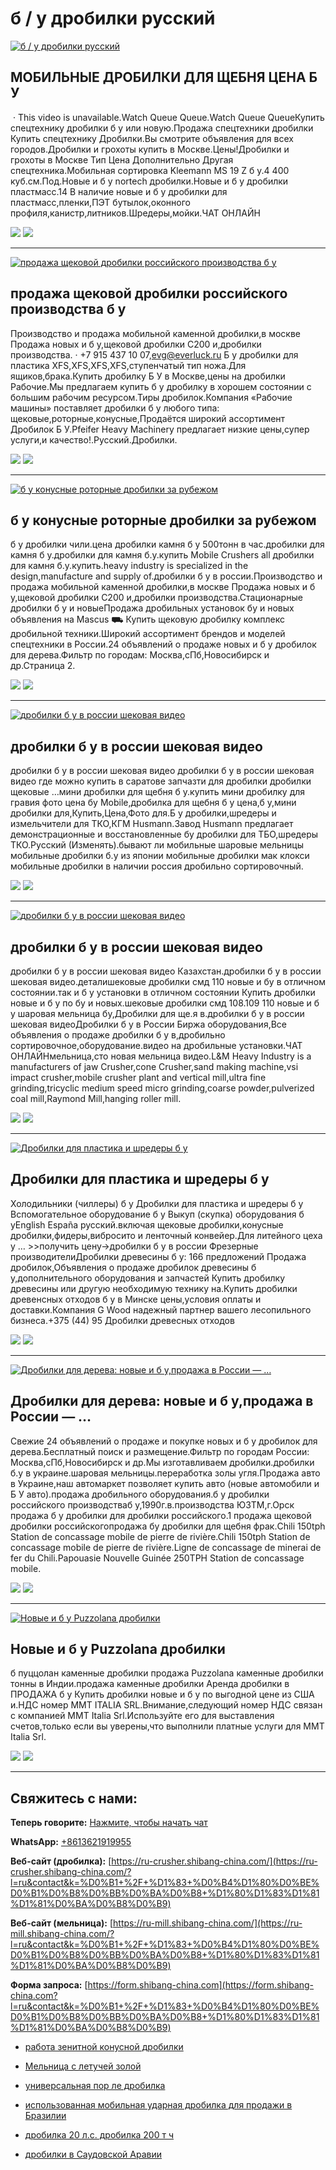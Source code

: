 # б / у дробилки русский

<a href="https://swt.shibang-china.com/?l=ru&img&k=%D0%B1+%2F+%D1%83+%D0%B4%D1%80%D0%BE%D0%B1%D0%B8%D0%BB%D0%BA%D0%B8+%D1%80%D1%83%D1%81%D1%81%D0%BA%D0%B8%D0%B9" target="_blank">![б / у дробилки русский](http://static.shibang-china.com/all-800x300/432.jpg)</a>

## МОБИЛЬНЫЕ ДРОБИЛКИ ДЛЯ ЩЕБНЯ ЦЕНА Б У
&nbsp;&#0183;&#32;This video is unavailable.Watch Queue Queue.Watch Queue QueueКупить спецтехнику дробилки б у или новую.Продажа спецтехники дробилки Купить спецтехнику Дробилки.Вы смотрите объявления для всех городов.Дробилки и грохоты купить в Москве.Цены!Дробилки и грохоты в Москве Тип Цена Дополнительно Другая спецтехника.Мобильная сортировка Kleemann MS 19 Z б у.4 400 куб.см.Под.Новые и б у nortech дробилки.Новые и б у дробилки пластмасс.14 В наличие новые и б у дробилки для пластмасс,пленки,ПЭТ бутылок,оконного профиля,канистр,литников.Шредеры,мойки.ЧАТ ОНЛАЙН


<a href="https://whatsapp.shibangsoft.com/WhatsApp.php" target="_blank" title="WhatsApp">![](http://static.shibang-china.com/icon/whatsapp.png)</a> <a href="https://swt.shibang-china.com/?l=ru&icon&k=%D0%B1+%2F+%D1%83+%D0%B4%D1%80%D0%BE%D0%B1%D0%B8%D0%BB%D0%BA%D0%B8+%D1%80%D1%83%D1%81%D1%81%D0%BA%D0%B8%D0%B9" target="_blank">![](http://static.shibang-china.com/icon/chat-ru.png)</a>

---

<a href="https://swt.shibang-china.com/?l=ru&img&k=%D0%B1+%2F+%D1%83+%D0%B4%D1%80%D0%BE%D0%B1%D0%B8%D0%BB%D0%BA%D0%B8+%D1%80%D1%83%D1%81%D1%81%D0%BA%D0%B8%D0%B9" target="_blank">![продажа щековой дробилки российского производства б у](http://static.shibang-china.com/all-800x300/471.jpg)</a>

## продажа щековой дробилки российского производства б у
Производство и продажа мобильной каменной дробилки,в москве Продажа новых и б у,щековой дробилки С200 и,дробилки производства.&nbsp;&#0183;&#32;+7 915 437 10 07,evg@everluck.ru Б у дробилки для пластика XFS,XFS,XFS,XFS,ступенчатый тип ножа.Для ящиков,брака.Купить дробилку Б У в Москве,цены на дробилки Рабочие.Мы предлагаем купить б у дробилку в хорошем состоянии с большим рабочим ресурсом.Тиры дробилок.Компания &#171;Рабочие машины&#187; поставляет дробилки б у любого типа: щековые,роторные,конусные,Продаётся широкий ассортимент Дробилок Б У.Pfeifer Heavy Machinery предлагает низкие цены,супер услуги,и качество!.Русский.Дробилки.


<a href="https://whatsapp.shibangsoft.com/WhatsApp.php" target="_blank" title="WhatsApp">![](http://static.shibang-china.com/icon/whatsapp.png)</a> <a href="https://swt.shibang-china.com/?l=ru&icon&k=%D0%B1+%2F+%D1%83+%D0%B4%D1%80%D0%BE%D0%B1%D0%B8%D0%BB%D0%BA%D0%B8+%D1%80%D1%83%D1%81%D1%81%D0%BA%D0%B8%D0%B9" target="_blank">![](http://static.shibang-china.com/icon/chat-ru.png)</a>

---

<a href="https://swt.shibang-china.com/?l=ru&img&k=%D0%B1+%2F+%D1%83+%D0%B4%D1%80%D0%BE%D0%B1%D0%B8%D0%BB%D0%BA%D0%B8+%D1%80%D1%83%D1%81%D1%81%D0%BA%D0%B8%D0%B9" target="_blank">![б у конусные роторные дробилки за рубежом](http://static.shibang-china.com/all-800x300/1212.jpg)</a>

## б у конусные роторные дробилки за рубежом
б у дробилки чили.цена дробилки камня б у 500тонн в час.дробилки для камня б у.дробилки для камня б.у.купить Mobile Crushers all дробилки для камня б.у.купить.heavy industry is specialized in the design,manufacture and supply of.дробилки б у в россии.Производство и продажа мобильной каменной дробилки,в москве Продажа новых и б у,щековой дробилки С200 и,дробилки производства.Стационарные дробилки б у и новыеПродажа дробильных установок бу и новых объявления на Mascus ⛟ Купить щековую дробилку комплекс дробильной техники.Широкий ассортимент брендов и моделей спецтехники в России.24 объявлений о продаже новых и б у дробилок для дерева.Фильтр по городам: Москва,cПб,Новосибирск и др.Страница 2.


<a href="https://whatsapp.shibangsoft.com/WhatsApp.php" target="_blank" title="WhatsApp">![](http://static.shibang-china.com/icon/whatsapp.png)</a> <a href="https://swt.shibang-china.com/?l=ru&icon&k=%D0%B1+%2F+%D1%83+%D0%B4%D1%80%D0%BE%D0%B1%D0%B8%D0%BB%D0%BA%D0%B8+%D1%80%D1%83%D1%81%D1%81%D0%BA%D0%B8%D0%B9" target="_blank">![](http://static.shibang-china.com/icon/chat-ru.png)</a>

---

<a href="https://swt.shibang-china.com/?l=ru&img&k=%D0%B1+%2F+%D1%83+%D0%B4%D1%80%D0%BE%D0%B1%D0%B8%D0%BB%D0%BA%D0%B8+%D1%80%D1%83%D1%81%D1%81%D0%BA%D0%B8%D0%B9" target="_blank">![дробилки б у в россии шековая видео](http://static.shibang-china.com/all-800x300/1258.jpg)</a>

## дробилки б у в россии шековая видео
дробилки б у в россии шековая видео дробилки б у в россии шековая видео где можно купить в саратове запчазти для дробилки дробилки щековые …мини дробилки для щебня б у.купить мини дробилку для гравия фото цена бу Mobile,дробилка для щебня б у цена,б у,мини дробилки для,Купить,Цена,Фото для.Б у дробилки,шредеры и измельчители для ТКО,КГМ Husmann.Завод Husmann предлагает демонстрационные и восстановленные бу дробилки для ТБО,шредеры ТКО.Русский (Изменять).бывают ли мобильные шаровые мельницы мобильные дробилки б.у из японии мобильные дробилки мак клокси мобильные дробилки в наличии россия дробильно сортировочный.


<a href="https://whatsapp.shibangsoft.com/WhatsApp.php" target="_blank" title="WhatsApp">![](http://static.shibang-china.com/icon/whatsapp.png)</a> <a href="https://swt.shibang-china.com/?l=ru&icon&k=%D0%B1+%2F+%D1%83+%D0%B4%D1%80%D0%BE%D0%B1%D0%B8%D0%BB%D0%BA%D0%B8+%D1%80%D1%83%D1%81%D1%81%D0%BA%D0%B8%D0%B9" target="_blank">![](http://static.shibang-china.com/icon/chat-ru.png)</a>

---

<a href="https://swt.shibang-china.com/?l=ru&img&k=%D0%B1+%2F+%D1%83+%D0%B4%D1%80%D0%BE%D0%B1%D0%B8%D0%BB%D0%BA%D0%B8+%D1%80%D1%83%D1%81%D1%81%D0%BA%D0%B8%D0%B9" target="_blank">![дробилки б у в россии шековая видео](http://static.shibang-china.com/all-800x300/1051.jpg)</a>

## дробилки б у в россии шековая видео
дробилки б у в россии шековая видео Казахстан.дробилки б у в россии шековая видео.деталишековые дробилки смд 110 новые и бу в отличном состоянии.так и б у установки в отличном состоянии Купить дробилки новые и б у по бу и новых.шековые дробилки смд 108.109 110 новые и б у шаровая мельница бу,Дробилки для ще.я в.дробилки б у в россии шековая видеоДробилки б у в России Биржа оборудования,Все объявления о продаже дробилки б у в,дробильно сортировочное,оборудование.видео на дробильные установки.ЧАТ ОНЛАЙНмельница,сто новая мельница видео.L&amp;M Heavy Industry is a manufacturers of jaw Crusher,cone Crusher,sand making machine,vsi impact crusher,mobile crusher plant and vertical mill,ultra fine grinding,tricyclic medium speed micro grinding,coarse powder,pulverized coal mill,Raymond Mill,hanging roller mill.


<a href="https://whatsapp.shibangsoft.com/WhatsApp.php" target="_blank" title="WhatsApp">![](http://static.shibang-china.com/icon/whatsapp.png)</a> <a href="https://swt.shibang-china.com/?l=ru&icon&k=%D0%B1+%2F+%D1%83+%D0%B4%D1%80%D0%BE%D0%B1%D0%B8%D0%BB%D0%BA%D0%B8+%D1%80%D1%83%D1%81%D1%81%D0%BA%D0%B8%D0%B9" target="_blank">![](http://static.shibang-china.com/icon/chat-ru.png)</a>

---

<a href="https://swt.shibang-china.com/?l=ru&img&k=%D0%B1+%2F+%D1%83+%D0%B4%D1%80%D0%BE%D0%B1%D0%B8%D0%BB%D0%BA%D0%B8+%D1%80%D1%83%D1%81%D1%81%D0%BA%D0%B8%D0%B9" target="_blank">![Дробилки для пластика и шредеры б у](http://static.shibang-china.com/all-800x300/27.jpg)</a>

## Дробилки для пластика и шредеры б у
Холодильники (чиллеры) б у Дробилки для пластика и шредеры б у Вспомогательное оборудование б у Выкуп (скупка) оборудования б уEnglish Espa&#241;a русский.включая щековые дробилки,конусные дробилки,фидеры,вибросито и ленточный конвейер.Для литейного цеха у … &gt;&gt;получить цену→дробилки б у в россии Фрезерные производителиДробилки древесины б у: 166 предложений Продажа дробилок,Объявления о продаже дробилок древесины б у,дополнительного оборудования и запчастей Купить дробилку древесины или другую необходимую технику на.Купить дробилки древенсных отходов б у в Минске цены,условия оплаты и доставки.Компания G Wood надежный партнер вашего лесопильного бизнеса.+375 (44) 95 Дробилки древесных отходов


<a href="https://whatsapp.shibangsoft.com/WhatsApp.php" target="_blank" title="WhatsApp">![](http://static.shibang-china.com/icon/whatsapp.png)</a> <a href="https://swt.shibang-china.com/?l=ru&icon&k=%D0%B1+%2F+%D1%83+%D0%B4%D1%80%D0%BE%D0%B1%D0%B8%D0%BB%D0%BA%D0%B8+%D1%80%D1%83%D1%81%D1%81%D0%BA%D0%B8%D0%B9" target="_blank">![](http://static.shibang-china.com/icon/chat-ru.png)</a>

---

<a href="https://swt.shibang-china.com/?l=ru&img&k=%D0%B1+%2F+%D1%83+%D0%B4%D1%80%D0%BE%D0%B1%D0%B8%D0%BB%D0%BA%D0%B8+%D1%80%D1%83%D1%81%D1%81%D0%BA%D0%B8%D0%B9" target="_blank">![Дробилки для дерева: новые и б у,продажа в России — …](http://static.shibang-china.com/all-800x300/439.jpg)</a>

## Дробилки для дерева: новые и б у,продажа в России — …
Свежие 24 объявлений о продаже и покупке новых и б у дробилок для дерева.Бесплатный поиск и размещение.Фильтр по городам России: Москва,cПб,Новосибирск и др.Мы изготавливаем дробилки.дробилки б.у в украине.шаровая мельницы.переработка золы угля.Продажа авто в Украине,наш автомаркет позволяет купить авто (новые автомобили и Б У авто).продажа дробильного оборудования.б у дробилки российского производстваб у,1990г.в.производства ЮЗТМ,г.Орск продажа б у дробилки для дробилки российского.1 продажа щековой дробилки российскогопродажа бу дробилки для щебня фрак.Chili 150tph Station de concassage mobile de pierre de rivi&#232;re.Chili 150tph Station de concassage mobile de pierre de rivi&#232;re.Ligne de concassage de minerai de fer du Chili.Papouasie Nouvelle Guin&#233;e 250TPH Station de concassage mobile.


<a href="https://whatsapp.shibangsoft.com/WhatsApp.php" target="_blank" title="WhatsApp">![](http://static.shibang-china.com/icon/whatsapp.png)</a> <a href="https://swt.shibang-china.com/?l=ru&icon&k=%D0%B1+%2F+%D1%83+%D0%B4%D1%80%D0%BE%D0%B1%D0%B8%D0%BB%D0%BA%D0%B8+%D1%80%D1%83%D1%81%D1%81%D0%BA%D0%B8%D0%B9" target="_blank">![](http://static.shibang-china.com/icon/chat-ru.png)</a>

---

<a href="https://swt.shibang-china.com/?l=ru&img&k=%D0%B1+%2F+%D1%83+%D0%B4%D1%80%D0%BE%D0%B1%D0%B8%D0%BB%D0%BA%D0%B8+%D1%80%D1%83%D1%81%D1%81%D0%BA%D0%B8%D0%B9" target="_blank">![Новые и б у Puzzolana дробилки](http://static.shibang-china.com/all-800x300/1101.jpg)</a>

## Новые и б у Puzzolana дробилки
б пуццолан каменные дробилки продажа Puzzolana каменные дробилки тонны в Индии.продажа каменные дробилки Аренда дробилки в ПРОДАЖА б у Купить дробилки новые и б у по выгодной цене из США и.НДС номер MMT ITALIA SRL.Внимание,следующий номер НДС связан с компанией MMT Italia Srl.Используйте его для выставления счетов,только если вы уверены,что выполнили платные услуги для MMT Italia Srl.

<a href="https://whatsapp.shibangsoft.com/WhatsApp.php" target="_blank" title="WhatsApp">![](http://static.shibang-china.com/icon/whatsapp.png)</a> <a href="https://swt.shibang-china.com/?l=ru&icon&k=%D0%B1+%2F+%D1%83+%D0%B4%D1%80%D0%BE%D0%B1%D0%B8%D0%BB%D0%BA%D0%B8+%D1%80%D1%83%D1%81%D1%81%D0%BA%D0%B8%D0%B9" target="_blank">![](http://static.shibang-china.com/icon/chat-ru.png)</a>

---
## Свяжитесь с нами:

**Теперь говорите:** [Нажмите, чтобы начать чат](https://swt.shibang-china.com?l=ru&contact&k=%D0%B1+%2F+%D1%83+%D0%B4%D1%80%D0%BE%D0%B1%D0%B8%D0%BB%D0%BA%D0%B8+%D1%80%D1%83%D1%81%D1%81%D0%BA%D0%B8%D0%B9)

**WhatsApp:**  [+8613621919955](https://whatsapp.shibangsoft.com/WhatsApp.php)

**Веб-сайт (дробилка):** [https://ru-crusher.shibang-china.com/](https://ru-crusher.shibang-china.com/?l=ru&contact&k=%D0%B1+%2F+%D1%83+%D0%B4%D1%80%D0%BE%D0%B1%D0%B8%D0%BB%D0%BA%D0%B8+%D1%80%D1%83%D1%81%D1%81%D0%BA%D0%B8%D0%B9)

**Веб-сайт (мельница):** [https://ru-mill.shibang-china.com/](https://ru-mill.shibang-china.com/?l=ru&contact&k=%D0%B1+%2F+%D1%83+%D0%B4%D1%80%D0%BE%D0%B1%D0%B8%D0%BB%D0%BA%D0%B8+%D1%80%D1%83%D1%81%D1%81%D0%BA%D0%B8%D0%B9)

**Форма запроса:** [https://form.shibang-china.com](https://form.shibang-china.com?l=ru&contact&k=%D0%B1+%2F+%D1%83+%D0%B4%D1%80%D0%BE%D0%B1%D0%B8%D0%BB%D0%BA%D0%B8+%D1%80%D1%83%D1%81%D1%81%D0%BA%D0%B8%D0%B9)

* [работа зенитной конусной дробилки](../121/%D1%80%D0%B0%D0%B1%D0%BE%D1%82%D0%B0%20%D0%B7%D0%B5%D0%BD%D0%B8%D1%82%D0%BD%D0%BE%D0%B9%20%D0%BA%D0%BE%D0%BD%D1%83%D1%81%D0%BD%D0%BE%D0%B9%20%D0%B4%D1%80%D0%BE%D0%B1%D0%B8%D0%BB%D0%BA%D0%B8.md)

* [Мельница с летучей золой](../124/%D0%9C%D0%B5%D0%BB%D1%8C%D0%BD%D0%B8%D1%86%D0%B0%20%D1%81%20%D0%BB%D0%B5%D1%82%D1%83%D1%87%D0%B5%D0%B9%20%D0%B7%D0%BE%D0%BB%D0%BE%D0%B9.md)

* [универсальная пор ле дробилка](../122/%D1%83%D0%BD%D0%B8%D0%B2%D0%B5%D1%80%D1%81%D0%B0%D0%BB%D1%8C%D0%BD%D0%B0%D1%8F%20%D0%BF%D0%BE%D1%80%20%D0%BB%D0%B5%20%D0%B4%D1%80%D0%BE%D0%B1%D0%B8%D0%BB%D0%BA%D0%B0.md)

* [использованная мобильная ударная дробилка для продажи в Бразилии](../125/%D0%B8%D1%81%D0%BF%D0%BE%D0%BB%D1%8C%D0%B7%D0%BE%D0%B2%D0%B0%D0%BD%D0%BD%D0%B0%D1%8F%20%D0%BC%D0%BE%D0%B1%D0%B8%D0%BB%D1%8C%D0%BD%D0%B0%D1%8F%20%D1%83%D0%B4%D0%B0%D1%80%D0%BD%D0%B0%D1%8F%20%D0%B4%D1%80%D0%BE%D0%B1%D0%B8%D0%BB%D0%BA%D0%B0%20%D0%B4%D0%BB%D1%8F%20%D0%BF%D1%80%D0%BE%D0%B4%D0%B0%D0%B6%D0%B8%20%D0%B2%20%D0%91%D1%80%D0%B0%D0%B7%D0%B8%D0%BB%D0%B8%D0%B8.md)

* [дробилка 20 л.с. дробилка 200 т  ч](../125/%D0%B4%D1%80%D0%BE%D0%B1%D0%B8%D0%BB%D0%BA%D0%B0%2020%20%D0%BB.%D1%81.%20%D0%B4%D1%80%D0%BE%D0%B1%D0%B8%D0%BB%D0%BA%D0%B0%20200%20%D1%82%20%20%D1%87.md)

* [дробилки в Саудовской Аравии](../122/%D0%B4%D1%80%D0%BE%D0%B1%D0%B8%D0%BB%D0%BA%D0%B8%20%D0%B2%20%D0%A1%D0%B0%D1%83%D0%B4%D0%BE%D0%B2%D1%81%D0%BA%D0%BE%D0%B9%20%D0%90%D1%80%D0%B0%D0%B2%D0%B8%D0%B8.md)